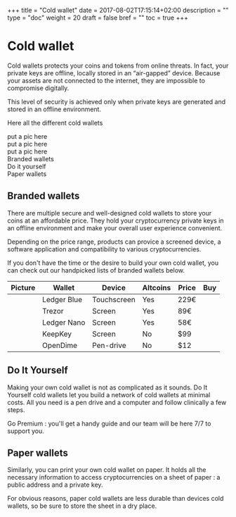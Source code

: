 +++
title = "Cold wallet"
date = 2017-08-02T17:15:14+02:00
description = ""
type = "doc"
weight = 20
draft = false
bref = ""
toc = true
+++

# Cold wallet

Cold wallets protects your coins and tokens from online threats. In fact, your private keys are offline, locally stored in an “air-gapped” device. Because your assets are not connected to the internet, they are impossible  to compromise digitally.

This level of security is achieved only when private keys are generated and stored in an offline environment.

Here all the different cold wallets


<div class="container">
  <div class="row">
    <div class="col">
     put a pic here
    </div>
    <div class="col">
      put a pic here
    </div>
    <div class="col">
      put a pic here
    </div>
  </div>
   <div class="row">
    <div class="col">
      Branded wallets
    </div>
    <div class="col">
      Do it yourself
    </div>
    <div class="col">
      Paper wallets
    </div>
  </div>
</div>




## Branded wallets
There are multiple secure and well-designed cold wallets to store your coins at an affordable price. 
They hold your cryptocurrency private keys in an offline environment and make your overall user experience convenient.

Depending on the price range, products can provice a screened device, a software application and compatibility to various cryptocurrencies.

If you don't have the time or the desire to build your own cold wallet, you can check out our handpicked lists of branded wallets below.

| Picture | Wallet      | Device      | Altcoins | Price | Buy |
|---------|-------------|-------------|----------|-------|-----|
|         | Ledger Blue | Touchscreen | Yes      | 229€  |     |
|         | Trezor      | Screen      | Yes      | 89€   |     |
|         | Ledger Nano | Screen      | Yes      | 58€   |     |
|         | KeepKey     | Screen      | No       | $99   |     |
|         | OpenDime    | Pen-drive   | No       | $12   |     |



## Do It Yourself

Making your own cold wallet is not as complicated as it sounds. Do It Yourself cold wallets let you build a network of cold wallets at minimal costs. All you need is a pen drive and a computer and follow clinically a few steps. 

Go Premium : you'll get a handy guide and our team will be here 7/7 to support you.



## Paper wallets

Similarly, you can print your own cold wallet on paper. It  holds all the necessary information to access cryptocurrencies on a sheet of paper : a public address and a private key.

For obvious reasons, paper cold wallets are less durable than devices cold wallets, so be sure to store the sheet in a dry place.


